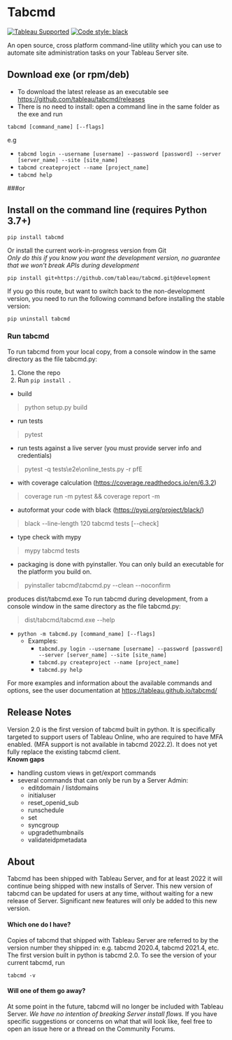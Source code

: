 # Tabcmd

[![Tableau Supported](https://img.shields.io/badge/Support%20Level-Tableau%20Supported-53bd92.svg)](https://www.tableau.com/support-levels-it-and-developer-tools)
[![Code style: black](https://img.shields.io/badge/code%20style-black-000000.svg)](https://github.com/psf/black)

An open source, cross platform command-line utility which you can use to automate site administration tasks on your Tableau Server site. 


## Download exe (or rpm/deb)
* To download the latest release as an executable see https://github.com/tableau/tabcmd/releases
* There is no need to install: open a command line in the same folder as the exe and run
```shell
tabcmd [command_name] [--flags]
```
e.g 
* `tabcmd login --username [username] --password [password] --server [server_name] --site [site_name]`
* `tabcmd createproject --name [project_name]`
* `tabcmd help`

###or
## Install on the command line (requires Python 3.7+)

```shell
pip install tabcmd
```

Or install the current work-in-progress version from Git\
*Only do this if you know you want the development version, no guarantee that we won't break APIs during development*

```shell
pip install git+https://github.com/tableau/tabcmd.git@development
```

If you go this route, but want to switch back to the non-development version, you need to run the following command before installing the stable version:

```shell
pip uninstall tabcmd
```

### Run tabcmd

To run tabcmd from your local copy, from a console window in the same directory as the file tabcmd.py:

1. Clone the repo
2. Run `pip install .`

- build
> python setup.py build

- run tests
> pytest
- run tests against a live server (you must provide server info and credentials)
> pytest -q tests\e2e\online_tests.py -r pfE
- with coverage calculation (https://coverage.readthedocs.io/en/6.3.2)
> coverage run -m pytest && coverage report -m

- autoformat your code with black (https://pypi.org/project/black/)
> black --line-length 120 tabcmd tests [--check]

- type check with mypy
> mypy tabcmd tests

- packaging is done with pyinstaller. You can only build an executable for the platform you build on.
> pyinstaller tabcmd\tabcmd.py --clean --noconfirm

produces dist/tabcmd.exe
To run tabcmd during development, from a console window in the same directory as the file tabcmd.py:

> dist/tabcmd/tabcmd.exe --help

* `python -m tabcmd.py [command_name] [--flags]`
    * Examples:
        * `tabcmd.py login --username [username] --password [password] --server [server_name] --site [site_name]`
        * `tabcmd.py createproject --name [project_name]`
        * `tabcmd.py help`
        
For more examples and information about the available commands and options, 
see the user documentation at https://tableau.github.io/tabcmd/


## Release Notes
Version 2.0 is the first version of tabcmd built in python. 
It is specifically targeted to support users of Tableau Online, who are required to have MFA enabled. 
(MFA support is not available in tabcmd 2022.2). It does not yet fully replace the existing tabcmd client.\
**Known gaps**
- handling custom views in get/export commands
- several commands that can only be run by a Server Admin:
  - editdomain / listdomains
  - initialuser 
  - reset_openid_sub 
  - runschedule 
  - set 
  - syncgroup 
  - upgradethumbnails 
  - validateidpmetadata


## About

Tabcmd has been shipped with Tableau Server, and for at least 2022 it will continue being shipped with new installs of Server. 
This new version of tabcmd can be updated for users at any time, without waiting for a new release of Server. 
Significant new features will only be added to this new version.

#### Which one do I have?
Copies of tabcmd that shipped with Tableau Server are referred to by the version number they shipped in: e.g. tabcmd 2020.4, tabcmd 2021.4, etc. The first version built in python is tabcmd 2.0. To see the version of your current tabcmd, run 

`tabcmd -v`

#### Will one of them go away? 
At some point in the future, tabcmd will no longer be included with Tableau Server. 
*We have no intention of breaking Server install flows.* 
If you have specific suggestions or concerns on what that will look like, feel free to open an issue here or a thread on the Community Forums.
